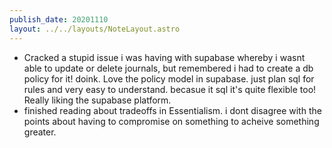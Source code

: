 ```yaml
---
publish_date: 20201110
layout: ../../layouts/NoteLayout.astro
---
```

- Cracked a stupid issue i was having with supabase whereby i wasnt able to update or delete journals, but remembered i had to create a db policy for it! doink. Love the policy model in supabase. just plan sql for rules and very easy to understand. becasue it sql it's quite flexible too! Really liking the supabase platform.
- finished reading about tradeoffs in Essentialism. i dont disagree with the points about having to compromise on something to acheive something greater.

